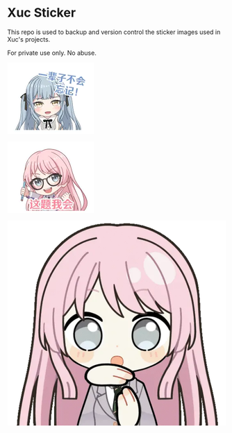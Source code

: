 # Xuc Sticker

This repo is used to backup and version control the sticker images used in Xuc's projects.

For private use only. No abuse.

![](./webp/stamp/stamp_bilibili51_change.webp)

![](./webp/stamp/stamp_bilibili62.webp)

![](./webp/春也Haruya/爱音-TGW.webp)
